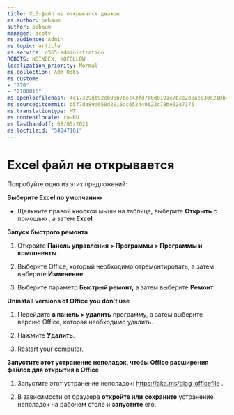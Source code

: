 ```yaml
---
title: XLS-файл не открывался дважды
ms.author: pebaum
author: pebaum
manager: scotv
ms.audience: Admin
ms.topic: article
ms.service: o365-administration
ROBOTS: NOINDEX, NOFOLLOW
localization_priority: Normal
ms.collection: Adm_O365
ms.custom:
- "776"
- "2100015"
ms.openlocfilehash: 4c17329db92eb08b7bec43fd7b0d0191e7bce2b8ae030c210b46baf6b76e9bbf
ms.sourcegitcommit: b5f7da89a650d2915dc652449623c78be6247175
ms.translationtype: MT
ms.contentlocale: ru-RU
ms.lasthandoff: 08/05/2021
ms.locfileid: "54047161"
---
```

# <a name="excel-file-doesnt-open"></a>Excel файл не открывается

Попробуйте одно из этих предложений:

**Выберите Excel по умолчанию**

* Щелкните правой кнопкой мыши на таблице, выберите **Открыть** с помощью , а затем **Excel**

**Запуск быстрого ремонта**

1. Откройте **Панель управления > Программы > Программы и компоненты**.

2. Выберите Office, который необходимо отремонтировать, а затем выберите **Изменение**.

3. Выберите параметр **Быстрый ремонт,** а затем выберите **Ремонт**.

**Uninstall versions of Office you don't use**

1. Перейдите **в панель > удалить** программу, а затем выберите версию Office, которая необходимо удалить.

2. Нажмите **Удалить**.

3. Restart your computer.

**Запустите этот устранение неполадок, чтобы Office расширения файлов для открытия в Office**

1. Запустите этот устранение неполадок: https://aka.ms/diag_officefile .

2. В зависимости от браузера **откройте или** **сохраните** устранение неполадок на рабочем столе и **запустите** его.
